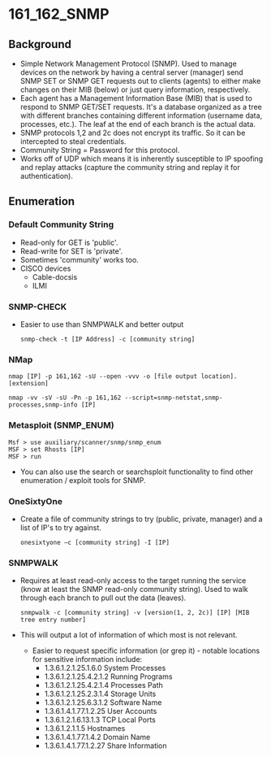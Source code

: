 # 161\_162\_SNMP

## Background

* Simple Network Management Protocol \(SNMP\).  Used to manage devices on the network by having a central server \(manager\) send SNMP SET or SNMP GET requests out to clients \(agents\) to either make changes on their MIB \(below\) or just query information, respectively. 
* Each agent has a Management Information Base \(MIB\) that is used to respond to SNMP GET/SET requests.  It's a database organized as a tree with different branches containing different information \(username data, processes, etc.\).  The leaf at the end of each branch is the actual data. 
* SNMP protocols 1,2 and 2c does not encrypt its traffic. So it can be intercepted to steal credentials. 
* Community String = Password for this protocol. 
* Works off of UDP which means it is inherently susceptible to IP spoofing and replay attacks \(capture the community string and replay it for authentication\). 

## Enumeration

### Default Community String

* Read-only for GET is 'public'. 
* Read-write for SET is 'private'. 
* Sometimes 'community' works too. 
* CISCO devices 
  * Cable-docsis 
  * ILMI

### SNMP-CHECK

* Easier to use than SNMPWALK and better output

  ```text
  snmp-check -t [IP Address] -c [community string]
  ```

### NMap

```text
nmap [IP] -p 161,162 -sU --open -vvv -o [file output location].[extension]
```

```text
nmap -vv -sV -sU -Pn -p 161,162 --script=snmp-netstat,snmp-processes,snmp-info [IP]
```

### Metasploit \(SNMP\_ENUM\)

```text
Msf > use auxiliary/scanner/snmp/snmp_enum  
MSF > set Rhosts [IP]
MSF > run
```

* You can also use the search or searchsploit functionality to find other enumeration / exploit tools for SNMP.

### OneSixtyOne

* Create a file of community strings to try \(public, private, manager\) and a list of IP's to try against. 

  ```text
  onesixtyone –c [community string] -I [IP]
  ```

### SNMPWALK

* Requires at least read-only access to the target running the service \(know at least the SNMP read-only community string\).  Used to walk through each branch to pull out the data \(leaves\). 

  ```text
  snmpwalk -c [community string] -v [version(1, 2, 2c)] [IP] [MIB tree entry number]
  ```

* This will output a lot of information of which most is not relevant. 
  * Easier to request specific information \(or grep it\) - notable locations for sensitive information include: 
    * 1.3.6.1.2.1.25.1.6.0 System Processes 
    * 1.3.6.1.2.1.25.4.2.1.2 Running Programs 
    * 1.3.6.1.2.1.25.4.2.1.4 Processes Path 
    * 1.3.6.1.2.1.25.2.3.1.4 Storage Units 
    * 1.3.6.1.2.1.25.6.3.1.2 Software Name 
    * 1.3.6.1.4.1.77.1.2.25 User Accounts 
    * 1.3.6.1.2.1.6.13.1.3 TCP Local Ports 
    * 1.3.6.1.2.1.1.5 Hostnames 
    * 1.3.6.1.4.1.77.1.4.2 Domain Name 
    * 1.3.6.1.4.1.77.1.2.27 Share Information

